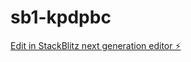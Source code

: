 # sb1-kpdpbc

[Edit in StackBlitz next generation editor ⚡️](https://stackblitz.com/~/github.com/grantelgin/sb1-kpdpbc)